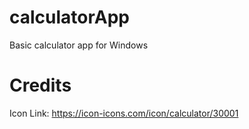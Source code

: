 # calculatorApp
 Basic calculator app for Windows
# Credits
 Icon Link: https://icon-icons.com/icon/calculator/30001 
